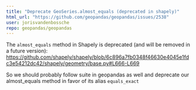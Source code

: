 ```yaml
---
title: "Deprecate GeoSeries.almost_equals (deprecated in shapely)"
html_url: "https://github.com/geopandas/geopandas/issues/2538"
user: jorisvandenbossche
repo: geopandas/geopandas
---
```


The `almost_equals` method in Shapely is deprecated (and will be removed in a future version): https://github.com/shapely/shapely/blob/6c896a7fb0348f46630e4045e1fdc3e54212dc42/shapely/geometry/base.py#L666-L669

So we should probably follow suite in geopandas as well and deprecate our almost_equals method in favor of its alias `equals_exact`